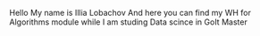 Hello
My name is Illia Lobachov
And here you can find my WH for Algorithms module while I am studing Data scince in GoIt Master
